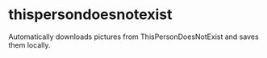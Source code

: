 # thispersondoesnotexist
Automatically downloads pictures from ThisPersonDoesNotExist and saves them locally.
